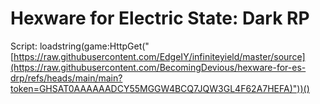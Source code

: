 # Hexware for Electric State: Dark RP

Script:
loadstring(game:HttpGet("[https://raw.githubusercontent.com/EdgeIY/infiniteyield/master/source](https://raw.githubusercontent.com/BecomingDevious/hexware-for-es-drp/refs/heads/main/main?token=GHSAT0AAAAAADCY55MGGW4BCQ7JQW3GL4F62A7HEFA)"))()
